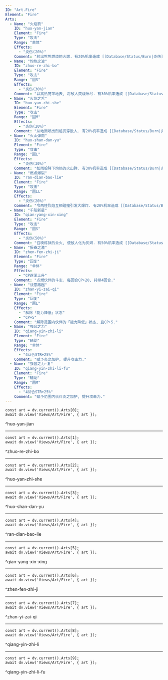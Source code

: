 ```yaml
---
ID: "Art.Fire"
Element: "Fire"
Arts:
  - Name: "火焰箭"
    ID: "huo-yan-jian"
    Element: "Fire"
    Type: "攻击"
    Range: "单体"
    Effects:
      - "炎伤(20%)"
    Comment: "射出熊熊燃烧的火球. 有20%机率造成 [[Database/Status/Burn|炎伤]]."
  - Name: "灼热之波"
    ID: "zhuo-re-zhi-bo"
    Element: "Fire"
    Type: "攻击"
    Range: "圆S"
    Effects:
      - "炎伤(30%)"
    Comment: "以高热笼罩地表, 将敌人焚烧殆尽. 有30%机率造成 [[Database/Status/Burn|炎伤]]."
  - Name: "火焰之舌"
    ID: "huo-yan-zhi-she"
    Element: "Fire"
    Type: "攻击"
    Range: "圆M"
    Effects:
      - "炎伤(20%)"
    Comment: "从地面喷出烈焰贯穿敌人. 有20%机率造成 [[Database/Status/Burn|炎伤]]."
  - Name: "火山弹雨"
    ID: "huo-shan-dan-yu"
    Element: "Fire"
    Type: "攻击"
    Range: "圆L"
    Effects:
      - "炎伤(30%)"
    Comment: "如雨般降下灼热的火山弹. 有30%机率造成 [[Database/Status/Burn|炎伤]]."
  - Name: "燃点爆裂"
    ID: "ran-dian-bao-lie"
    Element: "Fire"
    Type: "攻击"
    Range: "圆LL"
    Effects:
      - "炎伤(20%)"
    Comment: "令两柱烈焰互相碰撞引发大爆炸. 有20%机率造成 [[Database/Status/Burn|炎伤]]."
  - Name: "千阳新星"
    ID: "qian-yang-xin-xing"
    Element: "Fire"
    Type: "攻击"
    Range: "圆S"
    Effects:
      - "炎伤(50%)"
    Comment: "召唤炼狱的业火, 使敌人化为灰烬. 有50%机率造成 [[Database/Status/Burn|炎伤]]."
  - Name: "振奋之激"
    ID: "zhen-fen-zhi-ji"
    Element: "Fire"
    Type: "回复"
    Range: "单体"
    Effects:
      - "CP逐渐上升"
    Comment: "点燃伙伴的斗志. 每回合CP+20, 持续4回合."
  - Name: "战意再起"
    ID: "zhan-yi-zai-qi"
    Element: "Fire"
    Type: "回复"
    Range: "圆L"
    Effects:
      - "解除「能力降低」状态"
      - "CP+5"
    Comment: "解除范围内伙伴的「能力降低」状态, 且CP+5."
  - Name: "强音之力"
    ID: "qiang-yin-zhi-li"
    Element: "Fire"
    Type: "辅助"
    Range: "单体"
    Effects:
      - "4回合STR+25%"
    Comment: "赋予炎之加护, 提升攻击力."
  - Name: "强音之力·复"
    ID: "qiang-yin-zhi-li-fu"
    Element: "Fire"
    Type: "辅助"
    Range: "圆M"
    Effects:
      - "4回合STR+25%"
    Comment: "赋予范围内伙伴炎之加护, 提升攻击力."
---
```

```dataviewjs
const art = dv.current().Arts[0];
await dv.view('Views/Art/Fire', { art });
```
^huo-yan-jian

---

```dataviewjs
const art = dv.current().Arts[1];
await dv.view('Views/Art/Fire', { art });
```
^zhuo-re-zhi-bo

---

```dataviewjs
const art = dv.current().Arts[2];
await dv.view('Views/Art/Fire', { art });
```
^huo-yan-zhi-she

---

```dataviewjs
const art = dv.current().Arts[3];
await dv.view('Views/Art/Fire', { art });
```
^huo-shan-dan-yu

---

```dataviewjs
const art = dv.current().Arts[4];
await dv.view('Views/Art/Fire', { art });
```
^ran-dian-bao-lie

---

```dataviewjs
const art = dv.current().Arts[5];
await dv.view('Views/Art/Fire', { art });
```
^qian-yang-xin-xing

---

```dataviewjs
const art = dv.current().Arts[6];
await dv.view('Views/Art/Fire', { art });
```
^zhen-fen-zhi-ji

---

```dataviewjs
const art = dv.current().Arts[7];
await dv.view('Views/Art/Fire', { art });
```
^zhan-yi-zai-qi

---

```dataviewjs
const art = dv.current().Arts[8];
await dv.view('Views/Art/Fire', { art });
```
^qiang-yin-zhi-li

---

```dataviewjs
const art = dv.current().Arts[9];
await dv.view('Views/Art/Fire', { art });
```
^qiang-yin-zhi-li-fu